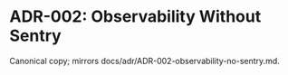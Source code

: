 # ADR-002: Observability Without Sentry

Canonical copy; mirrors docs/adr/ADR-002-observability-no-sentry.md.

